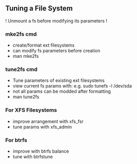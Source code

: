 ## Tuning a File System
! Unmount a fs before modifying its parameters !

### mke2fs cmd
- create/format ext filesystems
- can modify fs parameters before creation
- man mke2fs

### tune2fs cmd
- Tune parameters of existing ext filesystems
- view current fs params with: e.g. sudo tunefs -l /dev/sda
- not all params can be modded after formatting
- man tune2fs

### For XFS Filesystems
- improve arrangement with xfs_fsr
- tune params with xfs_admin

### For btrfs
- improve with btrfs balance
- tune with btrfstune
